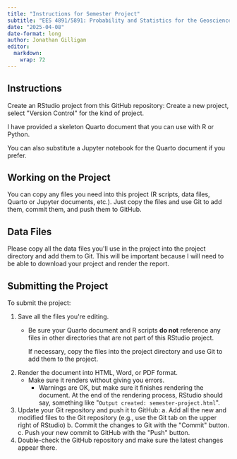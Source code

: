 ```yaml
---
title: "Instructions for Semester Project"
subtitle: "EES 4891/5891: Probability and Statistics for the Geosciences"
date: "2025-04-08"
date-format: long
author: Jonathan Gilligan
editor: 
  markdown: 
    wrap: 72
---
```


## Instructions

Create an RStudio project from this GitHub repository: Create a new
project, select "Version Control" for the kind of project.

I have provided a skeleton Quarto document that you can use with R or
Python.

You can also substitute a Jupyter notebook for the Quarto document if
you prefer.

## Working on the Project

You can copy any files you need into this project (R scripts, data
files, Quarto or Jupyter documents, etc.). Just copy the files and use
Git to add them, commit them, and push them to GitHub.

## Data Files

Please copy all the data files you'll use in the project into the
project directory and add them to Git. This will be important because I
will need to be able to download your project and render the report.

## Submitting the Project

To submit the project:

1.  Save all the files you're editing.
    -   Be sure your Quarto document and R scripts **do not** reference
        any files in other directories that are not part of this RStudio
        project.

        If necessary, copy the files into the project directory and use
        Git to add them to the project.
2.  Render the document into HTML, Word, or PDF format.
    -   Make sure it renders without giving you errors.
        -   Warnings are OK, but make sure it finishes rendering the
            document. At the end of the rendering process, RStudio
            should say, something like
            "`Output created: semester-project.html`".
3.  Update your Git repository and push it to GitHub:
    a.  Add all the new and modified files to the Git repository (e.g.,
        use the Git tab on the upper right of RStudio)
    b.  Commit the changes to Git with the "Commit" button.
    c.  Push your new commit to GitHub with the "Push" button.
4.  Double-check the GitHub repository and make sure the latest changes
    appear there.
